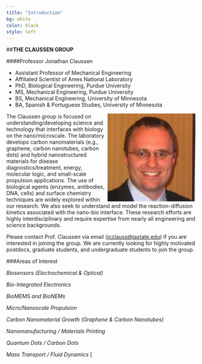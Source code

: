 ```yaml
---
title: "Introduction"
bg: white
color: black
style: left
---
```

##**THE CLAUSSEN GROUP**

####Professor Jonathan Claussen

* Assistant Professor of Mechanical Engineering
* Affiliated Scientist of Ames National Laboratory 
* PhD, Biological Engineering, Purdue University
* MS, Mechanical Engineering, Purdue University
* BS, Mechanical Engineering, University of Minnesota
* BA, Spanish & Portuguese Studies, University of Minnesota

<div style="float: right">
    <img src="img/claussen.png" alt="intro" title="Title"/>
</div>

The Claussen group is focused on understanding/developing science and technology that interfaces with biology on the nano/microscale. The laboratory develops carbon nanomaterials (e.g., graphene, carbon nanotubes, carbon dots) and hybrid nanostructured materials for disease diagnostics/treatment, energy, molecular logic, and small-scale propulsion applications. The use of biological agents (enzymes, antibodies, DNA, cells) and surface chemistry techniques are widely explored within our research. We also seek to understand and model the reaction-diffusion kinetics associated with the nano-bio interface. These research efforts are highly interdisciplinary and require expertise from nearly all engineering and science backgrounds.

Please contact Prof. Claussen via email (jcclauss@iastate.edu) if you are interested in joining the group. We are currently looking for highly motivated postdocs, graduate students, and undergraduate students to join the group.

###Areas of Interest

*Biosensors (Electrochemical & Optical)*

*Bio-Integrated Electronics*

*BioMEMS and BioNEMs*

*Micro/Nanoscale Propulsion*

*Carbon Nanomaterial Growth (Graphene & Carbon Nanotubes)*

*Nanomanufacturing / Materials Printing*

*Quantum Dots / Carbon Dots*

*Mass Transport / Fluid Dynamics*
[



